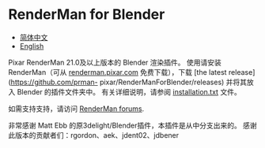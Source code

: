 # RenderMan for Blender

- [简体中文](README.zh.md)
- [English](README.md)


Pixar RenderMan 21.0及以上版本的 Blender 渲染插件。 使用请安装 RenderMan（可从 [renderman.pixar.com](https://renderman.pixar.com/store/intro) 免费下载），下载 [the latest release](https://github.com/prman- pixar/RenderManForBlender/releases) 并将其放入 Blender 的插件文件夹中。 有关详细说明，请参阅 [installation.txt](installation.txt) 文件。

如需支持支持，请访问 [RenderMan forums](https://renderman.pixar.com/forum/forumdisplay.php?s=&forumid=166).

非常感谢 Matt Ebb 的原3delight/Blender插件，本插件是从中分支出来的。
感谢此版本的贡献者们：rgordon、aek、jdent02、jdbener
